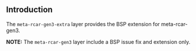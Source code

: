 ## Introduction

The `meta-rcar-gen3-extra` layer provides the BSP extension for meta-rcar-gen3.

**NOTE:** The `meta-rcar-gen3` layer include a BSP issue fix and extension only.
